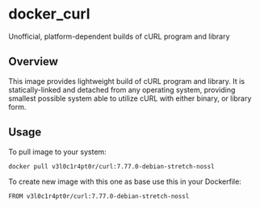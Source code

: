 # docker_curl

Unofficial, platform-dependent builds of cURL program and library

## Overview

This image provides lightweight build of cURL program and library. It is statically-linked and detached from any operating system, providing smallest possible system able to utilize cURL with either binary, or library form.

## Usage

To pull image to your system:

```
docker pull v3l0c1r4pt0r/curl:7.77.0-debian-stretch-nossl
```

To create new image with this one as base use this in your Dockerfile:

```
FROM v3l0c1r4pt0r/curl:7.77.0-debian-stretch-nossl
```
